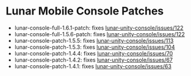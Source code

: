 # Lunar Mobile Console Patches
- lunar-console-full-1.6.1-patch: fixes [lunar-unity-console/issues/122](https://github.com/SpaceMadness/lunar-unity-console/issues/140)  
- lunar-console-full-1.5.6-patch: fixes [lunar-unity-console/issues/122](https://github.com/SpaceMadness/lunar-unity-console/issues/122)  
- lunar-console-patch-1.5.5: fixes [lunar-unity-console/issues/113](https://github.com/SpaceMadness/lunar-unity-console/issues/113)  
- lunar-console-patch-1.5.3: fixes [lunar-unity-console/issues/104](https://github.com/SpaceMadness/lunar-unity-console/issues/104)  
- lunar-console-patch-1.4.4: fixes [lunar-unity-console/issues/70](https://github.com/SpaceMadness/lunar-unity-console/issues/70)  
- lunar-console-patch-1.4.2: fixes [lunar-unity-console/issues/67](https://github.com/SpaceMadness/lunar-unity-console/issues/67)
- lunar-console-patch-1.4.1: fixes [lunar-unity-console/issues/63](https://github.com/SpaceMadness/lunar-unity-console/issues/63)
